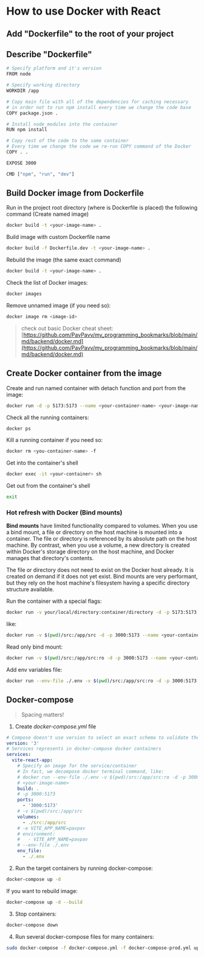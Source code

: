 # How to use Docker with React

## Add "Dockerfile" to the root of your project

## Describe "Dockerfile"

```bash
# Specify platform and it's version
FROM node

# Specify working directory
WORKDIR /app

# Copy main file with all of the dependencies for caching necessary
# in order not to run npm install every time we change the code base
COPY package.json .

# Install node_modules into the container
RUN npm install

# Copy rest of the code to the same container
# Every time we change the code we re-run COPY command of the Docker
COPY . .

EXPOSE 3000

CMD ["npm", "run", "dev"]
```

## Build Docker image from Dockerfile

Run in the project root directory (where is Dockerfile is placed) the following command
(Create named image)

```bash
docker build -t <your-image-name> .
```

Build image with custom Dockerfile name

```bash
docker build -f Dockerfile.dev -t <your-image-name> .
```

Rebuild the image (the same exact command)

```bash
docker build -t <your-image-name> .
```

Check the list of Docker images:

```bash
docker images
```

Remove unnamed image (if you need so):

```bash
docker image rm <image-id>
```

> check out basic Docker cheat sheet: [https://github.com/PavPavv/my_programming_bookmarks/blob/main/md/backend/docker.md](https://github.com/PavPavv/my_programming_bookmarks/blob/main/md/backend/docker.md)

## Create Docker container from the image

Create and run named container with detach function and port from the image:

```bash
docker run -d -p 5173:5173 --name <your-container-name> <your-image-name>
```

Check all the running containers:

```bash
docker ps
```

Kill a running container if you need so:

```bash
docker rm <you-container-name> -f
```

Get into the container's shell

```bash
docker exec -it <your-container> sh
```

Get out from the container's shell

```bash
exit
```

### Hot refresh with Docker (Bind mounts)

**Bind mounts** have limited functionality compared to volumes. When you use a bind mount, a file or directory on the host machine is mounted into a container. The file or directory is referenced by its absolute path on the host machine. By contrast, when you use a volume, a new directory is created within Docker's storage directory on the host machine, and Docker manages that directory's contents.

The file or directory does not need to exist on the Docker host already. It is created on demand if it does not yet exist. Bind mounts are very performant, but they rely on the host machine's filesystem having a specific directory structure available.

Run the container with a special flags:

```bash
docker run -v your/local/directory:container/directory -d -p 5173:5173 --name <your-container-name> <your-image-name>
```

like:

```bash
docker run -v $(pwd)/src:/app/src -d -p 3000:5173 --name <your-container-name> <your-image-name>
```

Read only bind mount:

```bash
docker run -v $(pwd)/src:/app/src:ro -d -p 3000:5173 --name <your-container-name> <your-image-name>
```

Add env variables file:

```bash
docker run --env-file ./.env -v $(pwd)/src:/app/src:ro -d -p 3000:5173 --name <your-container-name> <your-image-name>
```

## Docker-compose

> Spacing matters!

1. Create _docker-compose.yml_ file

```yml
# Compose doesn't use version to select an exact schema to validate the Compose file, but prefers the most recent schema when it's implemented.
version: '3'
# Services represents in docker-compose docker containers
services:
  vite-react-app:
    # Specify an image for the service/container
    # In fact, we decompose docker terminal command, like:
    # docker run --env-file ./.env -v $(pwd)/src:/app/src:ro -d -p 3000:5173 --name <your-container-name> <your-image-name>
    # <your-image-name>
    build: .
    # -p 3000:5173
    ports:
      - '3000:5173'
    # -v $(pwd)/src:/app/src
    volumes:
      - ./src:/app/src
    # -e VITE_APP_NAME=pavpav
    # environment:
    #   - VITE_APP_NAME=pavpav
    # --env-file ./.env
    env_file:
      - ./.env
```

2. Run the target containers by running docker-compose:

```bash
docker-compose up -d
```

If you want to rebuild image:

```bash
docker-compose up -d --build
```

3. Stop containers:

```bash
docker-compose down
```

4. Run several docker-compose files for many containers:

```bash
sudo docker-compose -f docker-compose.yml -f docker-compose-prod.yml up -d --build
```
